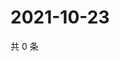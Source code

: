 # 2021-10-23

共 0 条

<!-- BEGIN WEIBO -->
<!-- 最后更新时间 Sat Oct 23 2021 12:17:42 GMT+0800 (China Standard Time) -->

<!-- END WEIBO -->
